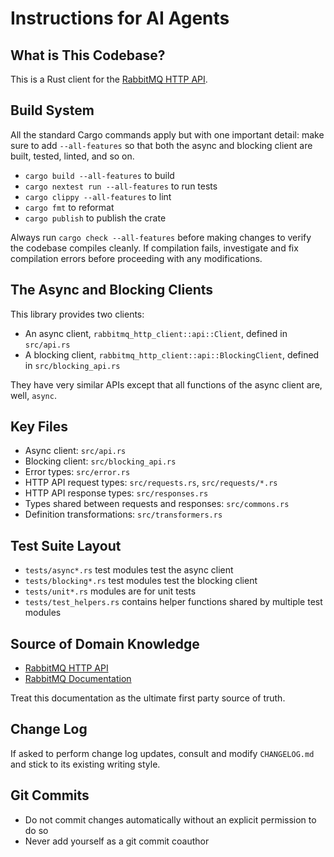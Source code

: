 # Instructions for AI Agents

## What is This Codebase?

This is a Rust client for the [RabbitMQ HTTP API](https://www.rabbitmq.com/docs/http-api-reference).

## Build System

All the standard Cargo commands apply but with one important detail: make sure to add `--all-features` so that
both the async and blocking client are built, tested, linted, and so on.

 * `cargo build --all-features` to build
 * `cargo nextest run --all-features` to run tests
 * `cargo clippy --all-features` to lint
 * `cargo fmt` to reformat
 * `cargo publish` to publish the crate

Always run `cargo check --all-features` before making changes to verify the codebase compiles cleanly.
If compilation fails, investigate and fix compilation errors before proceeding with any modifications.

## The Async and Blocking Clients

This library provides two clients:

 * An async client, `rabbitmq_http_client::api::Client`, defined in `src/api.rs`
 * A blocking client, `rabbitmq_http_client::api::BlockingClient`, defined in `src/blocking_api.rs`

They have very similar APIs except that all functions of the async client are, well, `async`.

## Key Files

 * Async client: `src/api.rs`
 * Blocking client: `src/blocking_api.rs`
 * Error types: `src/error.rs` 
 * HTTP API request types: `src/requests.rs`, `src/requests/*.rs`
 * HTTP API response types: `src/responses.rs`
 * Types shared between requests and responses: `src/commons.rs`
 * Definition transformations: `src/transformers.rs`

## Test Suite Layout

 * `tests/async*.rs` test modules test the async client
 * `tests/blocking*.rs` test modules test the blocking client
 * `tests/unit*.rs` modules are for unit tests
 * `tests/test_helpers.rs` contains helper functions shared by multiple test modules

## Source of Domain Knowledge

 * [RabbitMQ HTTP API](https://www.rabbitmq.com/docs/http-api-reference)
 * [RabbitMQ Documentation](https://www.rabbitmq.com/docs/)

Treat this documentation as the ultimate first party source of truth.

## Change Log

If asked to perform change log updates, consult and modify `CHANGELOG.md` and stick to its
existing writing style.

## Git Commits

 * Do not commit changes automatically without an explicit permission to do so
 * Never add yourself as a git commit coauthor
